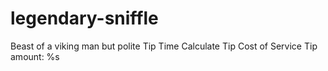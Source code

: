 # legendary-sniffle
Beast of a viking man but polite
<resources>
   <string name="app_name">Tip Time</string>
   <string name="calculate_tip">Calculate Tip</string>
   <string name="cost_of_service">Cost of Service</string>
   <string name="tip_amount">Tip amount: %s</string>
</resources>

